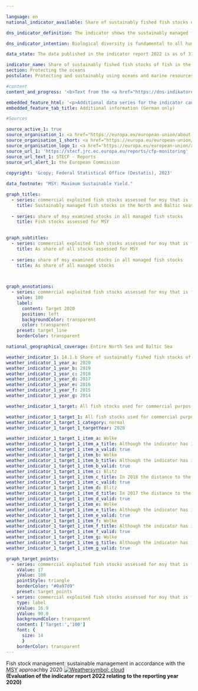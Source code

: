 ```yaml
---

language: en    
national_indicator_available: Share of sustainably fished fish stocks of fish in the North and Baltic Seas    

dns_indicator_definition: The indicator shows the sustainably managed fish stocks (according to the Maximum Sustainable Yield [MSY] approach) as a proportion of the total of managed fish stocks in the North and the Baltic Sea.    

dns_indicator_intention: Biological diversity is fundamental to all human life. Only if the natural capital&nbsp;–&nbsp;for example, in the form of fish stocks in the North and the Baltic Sea&nbsp;–&nbsp;is protected and preserved it can also provide future generations with critical ecosystem services.<br>The target of the indicator is to describe the extent to which the goal defined in the Regulation on the Common Fisheries Policy has been achieved. The goal states that all fish stocks used for economic purposes have to be sustainably managed in accordance with the <abbr title="Maximum Sustainable Yield" tabindex="0">MSY</abbr> approach by 2020.    

data_state: The data published in the indicator report 2022 is as of 31 October 2022. The data shown on this platform is updated regularly, so that more current data may be available online than published in the <a href="https://dns-indikatoren.de/en/publications_reports/">indicator report 2022</a>.    

indicator_name: Share of sustainably fished fish stocks of fish in the North and Baltic Seas    
section: Protecting the oceans    
postulate: Protecting and sustainably using oceans and marine resources    

#content     
content_and_progress: '<b>Text from the <a href="https://dns-indikatoren.de/en/publications_reports/">Indicator Report 2022&nbsp;</a></b><br><br>Not all fish stocks are examined with reference to their sustainable management. Therefore, the number of fish stocks that are sustainably managed based on the <abbr title="Maximum Sustainable Yield" tabindex="0">MSY</abbr> approach should always be viewed in relation to overall fish stocks. Although an expansion of the investigation to include as many stocks as possible is desirable, the high cost of these investigations means that the prospect of recording all stocks, even those that are economically less relevant and less fished, is unrealistic. Based on current estimates, a total of 58&nbsp;fish stocks in the North Sea and 20&nbsp;stocks in the Baltic Sea are used for economic purposes. The number of stocks examined using the <abbr title="Maximum Sustainable Yield" tabindex="0">MSY</abbr> approach is currently eight in the Baltic Sea and 22&nbsp;in the North Sea. This means that only a third of all managed stocks are fully analysed with respect to sustainable management. All other stocks for which the data available are not sufficient for analysis according to the <abbr title="Maximum Sustainable Yield" tabindex="0">MSY</abbr> method are not included in this indicator.<br><br>A stock is considered to be “sustainably managed” if the actual amount of fish caught per year and the fish stock do not exceed the scientifically recommended amount based on the <abbr title="Maximum Sustainable Yield" tabindex="0">MSY</abbr> approach, or if they comply with the requirements of a long-term management plan assessed as sustainable according to the <abbr title="Maximum Sustainable Yield" tabindex="0">MSY</abbr> approach. In this context, a “fish stock“ is defined as an independently reproducing population of a specific species of fish. A specific species can therefore have multiple stocks and, depending on the stock, can also have different guideline values regarding the amount of fish caught. As a rule, each stock is assigned a guideline value according to its previous development.<br><br>The guideline values for the managed stocks are calculated by the International Council for the Exploration of the Sea. Data is collected for the whole North and Baltic Sea in order to calculate the indicator. Accordingly, a distinction between the values for German territorial waters and the exclusive economic zone for Germany is not feasible.<br><br>The annual calculation of the amounts of fish caught sustainably according to the <abbr title="Maximum Sustainable Yield" tabindex="0">MSY</abbr> approach is based on stochastic predictions, which use calculations of historical stock trends. Information about fish quantities landed is based on reported catches. Samples taken from this provide insights into the demographic parameters of the population, such as age and size. Other important sources of information on the state of fish stocks are scientific surveys conducted on research vessels that are independent of the fishing industry. Indicator values of previous years are subject to retrospective changes due to new estimates on an annual basis for the time series and updates with regards to the relevant fish species.<br><br>In 2020, the sustainably managed stocks of fish accounted for 60.0&nbsp;% of the total stocks examined in accordance with the <abbr title="Maximum Sustainable Yield" tabindex="0">MSY</abbr> approach in the North Sea and the Baltic Sea. The relevant proportions were 59.1&nbsp;% in the North Sea and 62.5&nbsp;% in the Baltic Sea. Regarding the development between 2015&nbsp;and 2020, the overall progress was positive. The target to sustainably manage economically relevant fish stocks according to the <abbr title="Maximum Sustainable Yield" tabindex="0">MSY</abbr> approach was missed.<br><br>It is difficult to assess the indicator because it is influenced in addition to the development of the stocks, also by the selection of stocks to be considered. Thus, the basis of assessment can vary from year to year, which makes it difficult to compare the results of individual years. In addition, the recommended amounts of fish caught apply across countries and therefore can only be fulfilled indirectly by the efforts of a single country alone.'    

embedded_feature_html: '<p>Additional data series for the indicator can be found <a href="https://dns-indikatoren.de/public/AddInfos/de/14_1_b.pdf" target="_blank" >here</a>.</p><br><small>Note: You can display the PDF document directly in your browser or download the PDF document and open it with a PDF reader of your choice. We will be happy to advise you.</small>'
embedded_feature_tab_title: Additional information (German only)    

#Sources    

source_active_1: true
source_organisation_1: <a href="https://europa.eu/european-union/about-eu/institutions-bodies/european-commission_en" target="_blank" onclick="return confirm_alert('the European Commission', 'En')">European Commission</a>
source_organisation_1_short: <a href="https://europa.eu/european-union/about-eu/institutions-bodies/european-commission_en" target="_blank" onclick="return confirm_alert('the European Commission', 'En')">European Commission</a>
source_organisation_logo_1: <a href="https://europa.eu/european-union/about-eu/institutions-bodies/european-commission_en" target="_blank" onclick="return confirm_alert('the European Commission', 'En')"><img src="https://dns-indikatoren.de/public/OrgImgEn/europeancommission.png" alt="European Commission" title=" Click here to visit the homepage of the organizationEuropean Commission" style="height:60px; width:148px; border:transparent"/></a>
source_url_1: 'https://stecf.jrc.ec.europa.eu/reports/cfp-monitoring'
source_url_text_1: STECF - Reports
source_url_alert_1: the European Commission
    
copyright: '&copy; Federal Statistical Office (Destatis), 2023'    

data_footnote: "MSY: Maximum Sustainable Yield."    

graph_titles: 
  - series: commercial exploited fish stocks assessed for msy that is fished sustainably
    title: Sustainably managed fish stocks in the North and Baltic seas
    
  - series: share of msy examined stocks in all managed fish stocks
    title: Fish stocks assessed for MSY
        

graph_subtitles: 
  - series: commercial exploited fish stocks assessed for msy that is fished sustainably
    title: As share of all stocks assessed for MSY
    
  - series: share of msy examined stocks in all managed fish stocks
    title: As share of all managed stocks
        


graph_annotations:
  - series: commercial exploited fish stocks assessed for msy that is fished sustainably
    value: 100
    label:
      content: Target 2020
      position: left
      backgroundColor: transparent
      color: transparent
    preset: target_line
    borderColor: transparent        

national_geographical_coverage: Entire North Sea and Baltic Sea    

weather_indicator_1: 14.1.b Share of sustainably fished fish stocks of fish in the North and Baltic Seas
weather_indicator_1_year_a: 2020
weather_indicator_1_year_b: 2019
weather_indicator_1_year_c: 2018
weather_indicator_1_year_d: 2017
weather_indicator_1_year_e: 2016
weather_indicator_1_year_f: 2015
weather_indicator_1_year_g: 2014

weather_indicator_1_target: All fish stocks used for commercial purpos-es to be sustainably managed in accordance with the Maximum Sustainable Yield (<abbr title="Maximum Sustainable Yield" tabindex="0">MSY</abbr>) approach by 2020

weather_indicator_1_target_1: All fish stocks used for commercial purpos-es to be sustainably managed in accordance with the Maximum Sustainable Yield (<abbr title="Maximum Sustainable Yield" tabindex="0">MSY</abbr>) approach by 2020
weather_indicator_1_target_1_category: normal
weather_indicator_1_target_1_targetYear: 2020

weather_indicator_1_target_1_item_a: Wolke
weather_indicator_1_target_1_item_a_title: Although the indicator has in 2020 been moving in the desired direction toward the target, if the trend had to continued, the target would have been missed in the target year by more than 20% of the difference between the target value and the value at that time.
weather_indicator_1_target_1_item_a_valid: true
weather_indicator_1_target_1_item_b: Wolke
weather_indicator_1_target_1_item_b_title: Although the indicator has in 2019 been moving in the desired direction toward the target, if the trend had to continued, the target would have been missed in the target year by more than 20% of the difference between the target value and the value at that time.
weather_indicator_1_target_1_item_b_valid: true
weather_indicator_1_target_1_item_c: Blitz
weather_indicator_1_target_1_item_c_title: In 2018 the distance to the target was constantly high or had increased. Thus, the indicator did not develop in the desired direction.
weather_indicator_1_target_1_item_c_valid: true
weather_indicator_1_target_1_item_d: Blitz
weather_indicator_1_target_1_item_d_title: In 2017 the distance to the target was constantly high or had increased. Thus, the indicator did not develop in the desired direction.
weather_indicator_1_target_1_item_d_valid: true
weather_indicator_1_target_1_item_e: Wolke
weather_indicator_1_target_1_item_e_title: Although the indicator has in 2016 been moving in the desired direction toward the target, if the trend had to continued, the target would have been missed in the target year by more than 20% of the difference between the target value and the value at that time.
weather_indicator_1_target_1_item_e_valid: true
weather_indicator_1_target_1_item_f: Wolke
weather_indicator_1_target_1_item_f_title: Although the indicator has in 2015 been moving in the desired direction toward the target, if the trend had to continued, the target would have been missed in the target year by more than 20% of the difference between the target value and the value at that time.
weather_indicator_1_target_1_item_f_valid: true
weather_indicator_1_target_1_item_g: Wolke
weather_indicator_1_target_1_item_g_title: Although the indicator has in 2014 been moving in the desired direction toward the target, if the trend had to continued, the target would have been missed in the target year by more than 20% of the difference between the target value and the value at that time.
weather_indicator_1_target_1_item_g_valid: true    

graph_target_points:
  - series: commercial exploited fish stocks assessed for msy that is fished sustainably
    xValue: 17
    yValue: 100
    pointStyle: triangle
    borderColor: "#0a97d9"
    preset: target_points
  - series: commercial exploited fish stocks assessed for msy that is fished sustainably
    type: label
    xValue: 16.9
    yValue: 90.0
    backgroundColor: transparent
    content: ['Target:','100']
    font: {
      size: 14
      }
    borderColor: transparent    
---
```



<div>
  <div class="my-header">
    <label class="default">Fish stock management: sustainable management in accordance with the <abbr title="Maximum Sustainable Yield" tabindex="0">MSY</abbr> approachby 2020
      <a href="https://dns-indikatoren.de/en/status"><img src="https://g205sdgs.github.io/sdg-indicators/public/Wettersymbole/Wolke.png" title="Although the indicator has in 2020 been moving in the desired direction toward the target, if the trend had to continued, the target would have been missed in the target year by more than 20% of the difference between the target value and the value at that time." alt="Weathersymbol: cloud"/>
      </a>
    </label>
  </div>
</div>
<div class="my-header-note">
  <label class="default"><b>(Evaluation of the indicator report 2022 relating to the reporting year 2020)
  </b></label>
</div>